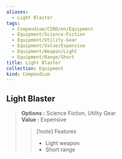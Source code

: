 ```yaml
---
aliases:
  - Light Blaster
tags:
  - Compendium/CSRD/en/Equipment
  - Equipment/Science-Fiction
  - Equipment/Utility-Gear
  - Equipment/Value/Expensive
  - Equipment/Weapon/Light
  - Equipment/Range/Short
title: Light Blaster
collection: Equipment
kind: Compendium
---
```

## Light Blaster  
  
>  
> **Options :** Science Fiction, Utility Gear  
> **Value :** Expensive  
>>[!note] Features  
>> - Light weapon  
>> - Short range